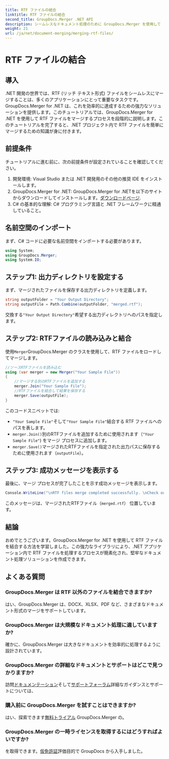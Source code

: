 ```yaml
---
title: RTF ファイルの結合
linktitle: RTF ファイルの結合
second_title: GroupDocs.Merger .NET API
description: シームレスなドキュメント処理のために GroupDocs.Merger を使用して .NET で RTF ファイルを簡単に結合する方法を学びます。
weight: 21
url: /ja/net/document-merging/merging-rtf-files/
---
```


# RTF ファイルの結合

## 導入
.NET 開発の世界では、RTF (リッチ テキスト形式) ファイルをシームレスにマージすることは、多くのアプリケーションにとって重要なタスクです。GroupDocs.Merger for .NET は、これを効率的に達成するための強力なソリューションを提供します。このチュートリアルでは、GroupDocs.Merger for .NET を使用して RTF ファイルをマージするプロセスを段階的に説明します。このチュートリアルを完了すると、.NET プロジェクト内で RTF ファイルを簡単にマージするための知識が身に付きます。
## 前提条件
チュートリアルに進む前に、次の前提条件が設定されていることを確認してください。
1. 開発環境: Visual Studio または .NET 開発用のその他の推奨 IDE をインストールします。
2.  GroupDocs.Merger for .NET: GroupDocs.Merger for .NETを以下のサイトからダウンロードしてインストールします。[ダウンロードページ](https://releases.groupdocs.com/merger/net/).
3. C# の基本的な理解: C# プログラミング言語と .NET フレームワークに精通していること。

## 名前空間のインポート
まず、C# コードに必要な名前空間をインポートする必要があります。
```csharp
using System; 
using GroupDocs.Merger;
using System.IO;
```
## ステップ1: 出力ディレクトリを設定する
まず、マージされたファイルを保存する出力ディレクトリを定義します。
```csharp
string outputFolder = "Your Output Directory";
string outputFile = Path.Combine(outputFolder, "merged.rtf");
```
交換する`"Your Output Directory"`希望する出力ディレクトリへのパスを指定します。
## ステップ2: RTFファイルの読み込みと結合
使用`Merger`GroupDocs.Merger のクラスを使用して、RTF ファイルをロードしてマージします。
```csharp
//ソースRTFファイルを読み込む
using (var merger = new Merger("Your Sample File"))
{
    //マージする別のRTFファイルを追加する
    merger.Join("Your Sample File");
    //RTFファイルを結合して結果を保存する
    merger.Save(outputFile);
}
```
このコードスニペットでは:
- `"Your Sample File"`そして`"Your Sample File"`結合する RTF ファイルへのパスを表します。
- `merger.Join()`別のRTFファイルを追加するために使用されます（`"Your Sample File"`) をマージ プロセスに追加します。
- `merger.Save()`マージされたRTFファイルを指定された出力パスに保存するために使用されます（`outputFile`）。
## ステップ3: 成功メッセージを表示する
最後に、マージ プロセスが完了したことを示す成功メッセージを表示します。
```csharp
Console.WriteLine("\nRTF files merge completed successfully. \nCheck output in {0}", outputFolder);
```
このメッセージは、マージされたRTFファイル（`merged.rtf`） 位置しています。

## 結論
おめでとうございます。GroupDocs.Merger for .NET を使用して RTF ファイルを結合する方法を学習しました。この強力なライブラリにより、.NET アプリケーション内で RTF ファイルを処理するプロセスが簡素化され、堅牢なドキュメント処理ソリューションを作成できます。

## よくある質問
### GroupDocs.Merger は RTF 以外のファイルを結合できますか?
はい、GroupDocs.Merger は、DOCX、XLSX、PDF など、さまざまなドキュメント形式のマージをサポートしています。
### GroupDocs.Merger は大規模なドキュメント処理に適していますか?
確かに、GroupDocs.Merger は大きなドキュメントを効率的に処理するように設計されています。
### GroupDocs.Merger の詳細なドキュメントとサポートはどこで見つかりますか?
訪問[ドキュメンテーション](https://tutorials.groupdocs.com/merger/net/)そして[サポートフォーラム](https://forum.groupdocs.com/c/merger/32)詳細なガイダンスとサポートについては、
### 購入前に GroupDocs.Merger を試すことはできますか?
はい、探索できます[無料トライアル](https://releases.groupdocs.com/) GroupDocs.Merger の。
### GroupDocs.Merger の一時ライセンスを取得するにはどうすればよいですか?
を取得できます。[仮免許証](https://purchase.groupdocs.com/temporary-license/)評価目的で GroupDocs から入手しました。